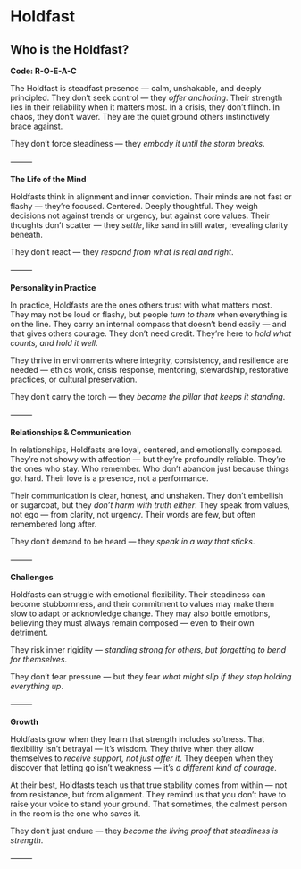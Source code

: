# Holdfast
## Who is the Holdfast?
**Code: R-O-E-A-C**

The Holdfast is steadfast presence — calm, unshakable, and deeply principled. They don’t seek control — they *offer anchoring*. Their strength lies in their reliability when it matters most. In a crisis, they don’t flinch. In chaos, they don’t waver. They are the quiet ground others instinctively brace against.

They don’t force steadiness — they *embody it until the storm breaks*.

⸻

**The Life of the Mind**

Holdfasts think in alignment and inner conviction. Their minds are not fast or flashy — they’re focused. Centered. Deeply thoughtful. They weigh decisions not against trends or urgency, but against core values. Their thoughts don’t scatter — they *settle*, like sand in still water, revealing clarity beneath.

They don’t react — they *respond from what is real and right*.

⸻

**Personality in Practice**

In practice, Holdfasts are the ones others trust with what matters most. They may not be loud or flashy, but people *turn to them* when everything is on the line. They carry an internal compass that doesn’t bend easily — and that gives others courage. They don’t need credit. They’re here to *hold what counts, and hold it well*.

They thrive in environments where integrity, consistency, and resilience are needed — ethics work, crisis response, mentoring, stewardship, restorative practices, or cultural preservation.

They don’t carry the torch — they *become the pillar that keeps it standing*.

⸻

**Relationships & Communication**

In relationships, Holdfasts are loyal, centered, and emotionally composed. They’re not showy with affection — but they’re profoundly reliable. They’re the ones who stay. Who remember. Who don’t abandon just because things got hard. Their love is a presence, not a performance.

Their communication is clear, honest, and unshaken. They don’t embellish or sugarcoat, but they *don’t harm with truth either*. They speak from values, not ego — from clarity, not urgency. Their words are few, but often remembered long after.

They don’t demand to be heard — they *speak in a way that sticks*.

⸻

**Challenges**

Holdfasts can struggle with emotional flexibility. Their steadiness can become stubbornness, and their commitment to values may make them slow to adapt or acknowledge change. They may also bottle emotions, believing they must always remain composed — even to their own detriment.

They risk inner rigidity — *standing strong for others, but forgetting to bend for themselves*.

They don’t fear pressure — but they fear *what might slip if they stop holding everything up*.

⸻

**Growth**

Holdfasts grow when they learn that strength includes softness. That flexibility isn’t betrayal — it’s wisdom. They thrive when they allow themselves to *receive support, not just offer it*. They deepen when they discover that letting go isn’t weakness — it’s *a different kind of courage*.

At their best, Holdfasts teach us that true stability comes from within — not from resistance, but from alignment. They remind us that you don’t have to raise your voice to stand your ground. That sometimes, the calmest person in the room is the one who saves it.

They don’t just endure — they *become the living proof that steadiness is strength*.

⸻
